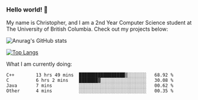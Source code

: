 ### Hello world! 👋
My name is Christopher, and I am a 2nd Year Computer Science student at The University of British Columbia. 
Check out my projects below: 

![Anurag's GitHub stats](https://github-readme-stats.vercel.app/api?username=chrishadrian&hide=contribs,issues&count_private=true&show_icons=true&theme=tokyonight)

[![Top Langs](https://github-readme-stats.vercel.app/api/top-langs/?username=chrishadrian&layout=compact&theme=tokyonight&langs_count=4)](https://github.com/anuraghazra/github-readme-stats)

What I am currently doing:
<!--START_SECTION:waka-->

```text
C++        13 hrs 49 mins  █████████████████▒░░░░░░░   68.92 %
C          6 hrs 2 mins    ███████▓░░░░░░░░░░░░░░░░░   30.08 %
Java       7 mins          ░░░░░░░░░░░░░░░░░░░░░░░░░   00.62 %
Other      4 mins          ░░░░░░░░░░░░░░░░░░░░░░░░░   00.35 %
```

<!--END_SECTION:waka-->
<!-- [![willianrod's wakatime stats](https://github-readme-stats.vercel.app/api/wakatime?username=chrishadrian)](https://github.com/anuraghazra/github-readme-stats) -->

<!--
- 🔭 I’m currently working on ...
- 🌱 I’m currently learning ...
- 👯 I’m looking to collaborate on ...
- 🤔 I’m looking for help with ...
- 💬 Ask me about ...
- 📫 How to reach me: ...
- 😄 Pronouns: ...
- ⚡ Fun fact: ...
-->
